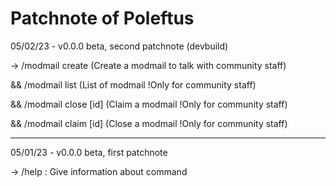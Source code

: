 # Patchnote of Poleftus

05/02/23 - v0.0.0 beta, second patchnote (devbuild)

-> /modmail create (Create a modmail to talk with community staff)

&& /modmail list (List of modmail !Only for community staff)

&& /modmail close [id] (Claim a modmail !Only for community staff)

&& /modmail claim [id] (Close a modmail !Only for community staff)

---

05/01/23 - v0.0.0 beta, first patchnote

-> /help : Give information about command
